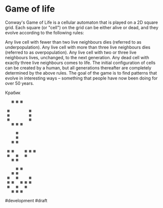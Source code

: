 # Game of life

Conway's Game of Life is a cellular automaton that is played on a 2D square grid. Each square (or "cell") on the grid can be either alive or dead, and they evolve according to the following rules:

Any live cell with fewer than two live neighbours dies (referred to as underpopulation).
Any live cell with more than three live neighbours dies (referred to as overpopulation).
Any live cell with two or three live neighbours lives, unchanged, to the next generation.
Any dead cell with exactly three live neighbours comes to life.
The initial configuration of cells can be created by a human, but all generations thereafter are completely determined by the above rules. The goal of the game is to find patterns that evolve in interesting ways – something that people have now been doing for over 50 years.

Крабик
```bash
   ▦ ▦ ▦  
                
 ▦         ▦  
 ▦         ▦    
 ▦         ▦    
   ▦ ▦ ▦     

     ▦ 
     ▦ 
   ▦ ▦ 
                   
 ▦ ▦     ▦ ▦ ▦  
 ▦   ▦   ▦    
   ▦ ▦    

     ▦ ▦      
   ▦ ▦         
 ▦   ▦     ▦   
 ▦ ▦   ▦ ▦ ▦    
 ▦   ▦   ▦     
   ▦ ▦ ▦  
```

#development
#draft